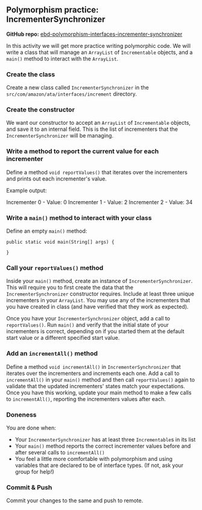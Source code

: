 ## Polymorphism practice: IncrementerSynchronizer

**GitHub repo:** [ebd-polymorphism-interfaces-incrementer-synchronizer](https://github.com/LambdaSchool/ebd-polymorphism-interfaces-incrementer-synchronizer)

In this activity we will get more practice writing polymorphic code. We
will write a class that will manage an `ArrayList` of `Incrementable` objects,
and a `main()` method to interact with the `ArrayList`.

### Create the class

Create a new class called `IncrementerSynchronizer` in the
`src/com/amazon/ata/interfaces/increment` directory.

### Create the constructor

We want our constructor to accept an `ArrayList` of `Incrementable` objects,
and save it to an internal field. This is the list of
incrementers that the `IncrementerSynchronizer` will be managing.

### Write a method to report the current value for each incrementer

Define a method `void reportValues()` that iterates over the
incrementers and prints out each incrementer's value.

Example output: 

  Incrementer 0 - Value: 0
  Incrementer 1 - Value: 2
  Incrementer 2 - Value: 34

### Write a `main()` method to interact with your class

Define an empty `main()` method:
```
public static void main(String[] args) {

}
```

### Call your `reportValues()` method

Inside your `main()` method, create an instance of
`IncrementerSynchronizer`. This will require you to first create the
data that the `IncrementerSynchronizer` constructor requires. Include at
least three unique incrementers in your `ArrayList`. You may use any of
the incrementers that you have created in class (and have verified that
they work as expected).

Once you have your `IncrementerSynchronizer` object, add a call to
`reportValues()`. Run `main()` and verify that the initial state of your
incrementers is correct, depending on if you started them at the default
start value or a different specified start value.

### Add an `incrementAll()` method

Define a method `void incrementAll()` in `IncrementerSynchronizer` that
iterates over the incrementers and increments each one. Add a call to
`incrementAll()` in your `main()` method and then call `reportValues()`
again to validate that the updated incrementers' states match your
expectations. Once you have this working, update your main method to
make a few calls to `incrementAll()`, reporting the incrementers values
after each.

### Doneness

You are done when:
- Your `IncrementerSynchronizer` has at least three `Incrementable`s
  in its list
- Your `main()` method reports the correct incrementer values before and
  after several calls to `incrementAll()`
- You feel a little more comfortable with polymorphism and using variables
  that are declared to be of interface types. (If not, ask your group for
  help!)

### Commit & Push

Commit your changes to the same and push to remote.
